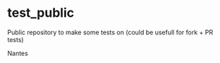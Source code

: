 # test_public
Public repository to make some tests on (could be usefull for fork + PR tests)

Nantes
